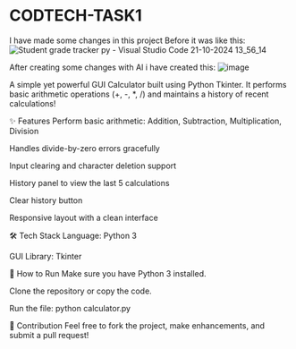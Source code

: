 # CODTECH-TASK1
I have made some changes in this project
Before it was like this:
![Student grade tracker py - Visual Studio Code 21-10-2024 13_56_14](https://github.com/user-attachments/assets/869a29a6-2ec9-443c-8004-57ddc515a3fa)

After creating some changes with AI i have created this:
![image](https://github.com/user-attachments/assets/a294dcb9-16ba-4a07-b243-5c0d74d9c36b)

A simple yet powerful GUI Calculator built using Python Tkinter.
It performs basic arithmetic operations (+, -, *, /) and maintains a history of recent calculations!

✨ Features
Perform basic arithmetic: Addition, Subtraction, Multiplication, Division

Handles divide-by-zero errors gracefully

Input clearing and character deletion support

History panel to view the last 5 calculations

Clear history button

Responsive layout with a clean interface

🛠 Tech Stack
Language: Python 3

GUI Library: Tkinter

🚀 How to Run
Make sure you have Python 3 installed.

Clone the repository or copy the code.

Run the file: python calculator.py

🤝 Contribution
Feel free to fork the project, make enhancements, and submit a pull request!

